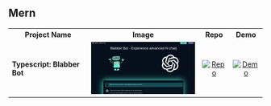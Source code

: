 ## Mern

<table style="width:100%">
  <tr>
    <th style="text-align: center;">Project Name</th>
    <th style="text-align: center;">Image</th> 
    <th style="text-align: center;">Repo</th>
    <th style="text-align: center;">Demo</th>

  </tr>
  <tr>
    <td><strong>Typescript: Blabber Bot</strong></td>
        <td style="text-align: center;"><img src="img/advancedJS_mern_blabber-bot.png" alt="Blabber Bot Image" width="250"></td> 
    <td style="text-align: center;">
      <a href="https://github.com/Shcoobz/advancedJS_mern_blabber-bot/"><img src="https://img.shields.io/badge/Repo-007bff?style=for-the-badge&logo=github" alt="Repo"></a>
    </td>
    <td style="text-align: center;">
      <a href="https://advancedjs-mern-blabber-bot.onrender.com/"><img src="https://img.shields.io/badge/Demo-28a745?style=for-the-badge&logo=chrome" alt="Demo"></a>
    </td>

  </tr>
</table>
